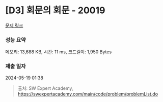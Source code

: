 # [D3] 회문의 회문 - 20019 

[문제 링크](https://swexpertacademy.com/main/code/problem/problemDetail.do?contestProbId=AY2hjCWKbykDFATh) 

### 성능 요약

메모리: 13,688 KB, 시간: 11 ms, 코드길이: 1,950 Bytes

### 제출 일자

2024-05-19 01:38



> 출처: SW Expert Academy, https://swexpertacademy.com/main/code/problem/problemList.do